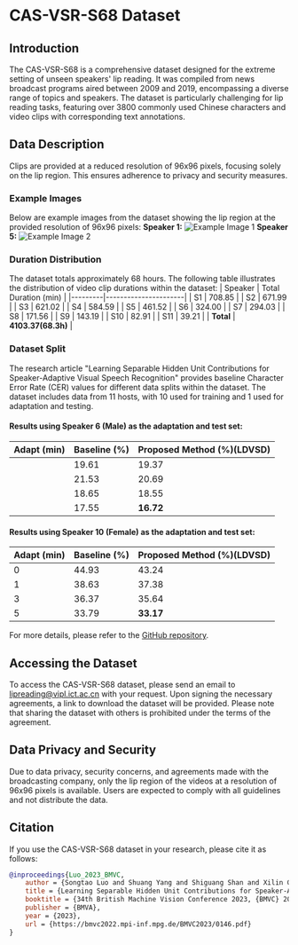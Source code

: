 # CAS-VSR-S68 Dataset

## Introduction
The CAS-VSR-S68 is a comprehensive dataset designed for the extreme setting of unseen speakers' lip reading. It was compiled from news broadcast programs aired between 2009 and 2019, encompassing a diverse range of topics and speakers. The dataset is particularly challenging for lip reading tasks, featuring over 3800 commonly used Chinese characters and video clips with corresponding text annotations.

## Data Description
Clips are provided at a reduced resolution of 96x96 pixels, focusing solely on the lip region. This ensures adherence to privacy and security measures.

### Example Images
Below are example images from the dataset showing the lip region at the provided resolution of 96x96 pixels:
**Speaker 1:**
![Example Image 1](path/to/example1.jpg)
**Speaker 5:**
![Example Image 2](path/to/example2.jpg)

### Duration Distribution
The dataset totals approximately 68 hours. The following table illustrates the distribution of video clip durations within the dataset:
| Speaker | Total Duration (min) |
|---------|----------------------|
| S1      | 708.85               |
| S2      | 671.99               |
| S3      | 621.02               |
| S4      | 584.59               |
| S5      | 461.52               |
| S6      | 324.00               |
| S7      | 294.03               |
| S8      | 171.56               |
| S9      | 143.19               |
| S10     | 82.91                |
| S11     | 39.21                |
| **Total** | **4103.37(68.3h)**       |

### Dataset Split
The research article "Learning Separable Hidden Unit Contributions for Speaker-Adaptive Visual Speech Recognition" provides baseline Character Error Rate (CER) values for different data splits within the dataset. The dataset includes data from 11 hosts, with 10 used for training and 1 used for adaptation and testing.

#### Results using Speaker 6 (Male) as the adaptation and test set:
| Adapt (min) | Baseline (%) | Proposed Method (%)(LDVSD) |
|-------------|--------------|---------------------|
|                    | 19.61    | 19.37           |
|                    | 21.53    | 20.69           |
|                    | 18.65    | 18.55           |
|                    | 17.55    | **16.72**           |

#### Results using Speaker 10 (Female) as the adaptation and test set:
| Adapt (min) | Baseline (%) | Proposed Method (%)(LDVSD) |
|-------------|--------------|---------------------|
| 0           | 44.93        | 43.24               |
| 1           | 38.63        | 37.38               |
| 3           | 36.37        | 35.64               |
| 5           | 33.79        | **33.17**               |

For more details, please refer to the [GitHub repository](https://github.com/jinchiniao/LSHUC).

## Accessing the Dataset
To access the CAS-VSR-S68 dataset, please send an email to [lipreading@vipl.ict.ac.cn](mailto:lipreading@vipl.ict.ac.cn) with your request. Upon signing the necessary agreements, a link to download the dataset will be provided. Please note that sharing the dataset with others is prohibited under the terms of the agreement.

## Data Privacy and Security
Due to data privacy, security concerns, and agreements made with the broadcasting company, only the lip region of the videos at a resolution of 96x96 pixels is available. Users are expected to comply with all guidelines and not distribute the data.

## Citation
If you use the CAS-VSR-S68 dataset in your research, please cite it as follows:
```bibtex
@inproceedings{Luo_2023_BMVC,
    author = {Songtao Luo and Shuang Yang and Shiguang Shan and Xilin Chen},
    title = {Learning Separable Hidden Unit Contributions for Speaker-Adaptive Visual Speech Recognition},
    booktitle = {34th British Machine Vision Conference 2023, {BMVC} 2023, Aberdeen, UK, November 20-24, 2023},
    publisher = {BMVA},
    year = {2023},
    url = {https://bmvc2022.mpi-inf.mpg.de/BMVC2023/0146.pdf}
}
